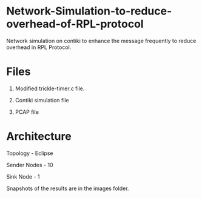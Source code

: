 # Network-Simulation-to-reduce-overhead-of-RPL-protocol

Network simulation on contiki to enhance the message frequently to reduce overhead in RPL Protocol.

# Files

1. Modified trickle-timer.c file.

2. Contiki simulation file

3. PCAP file

# Architecture

Topology - Eclipse

Sender Nodes - 10

Sink Node - 1

Snapshots of the results are in the images folder.

